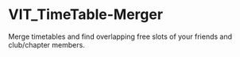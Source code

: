 # VIT_TimeTable-Merger
Merge timetables and find overlapping free slots of your friends and club/chapter members.

